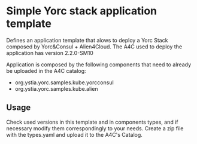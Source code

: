 # Simple Yorc stack application template

Defines an application template that alows to deploy a Yorc Stack composed by Yorc&Consul + Alien4Cloud.
The A4C used to deploy the application has version 2.2.0-SM10

Application is composed by the following components that need to already be uploaded in the A4C catalog:
- org.ystia.yorc.samples.kube.yorcconsul
- org.ystia.yorc.samples.kube.alien


## Usage

Check used versions in this template and in components types, and if necessary modify them correspondingly to your needs. 
Create a zip file with the types.yaml and upload it to the A4C's Catalog.

